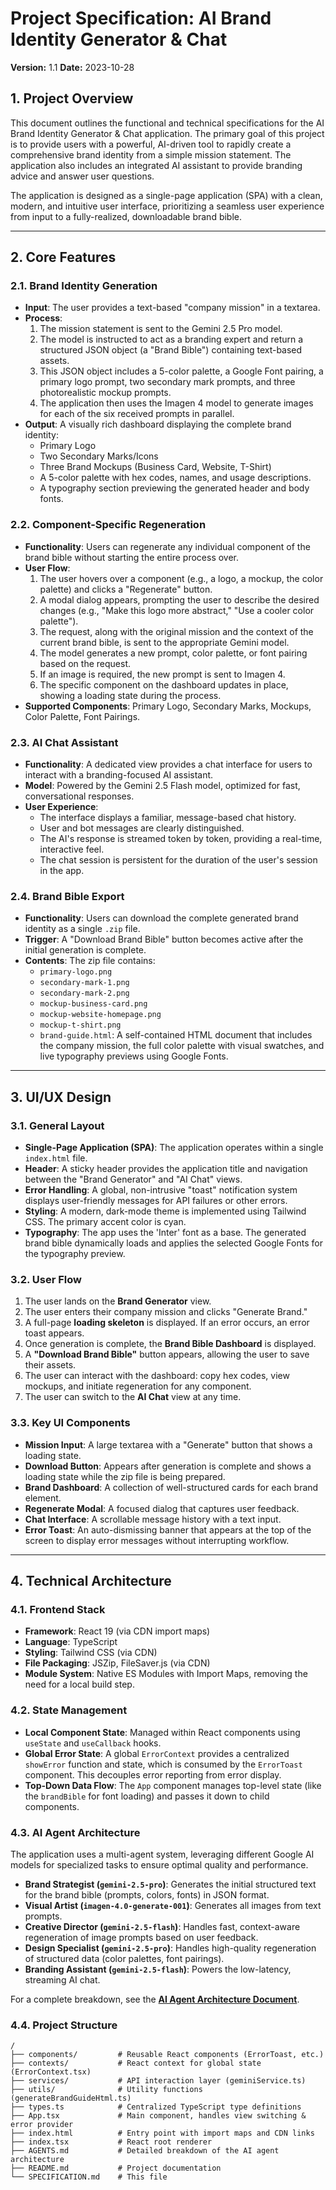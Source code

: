 # Project Specification: AI Brand Identity Generator & Chat

**Version:** 1.1
**Date:** 2023-10-28

## 1. Project Overview

This document outlines the functional and technical specifications for the AI Brand Identity Generator & Chat application. The primary goal of this project is to provide users with a powerful, AI-driven tool to rapidly create a comprehensive brand identity from a simple mission statement. The application also includes an integrated AI assistant to provide branding advice and answer user questions.

The application is designed as a single-page application (SPA) with a clean, modern, and intuitive user interface, prioritizing a seamless user experience from input to a fully-realized, downloadable brand bible.

---

## 2. Core Features

### 2.1. Brand Identity Generation

-   **Input**: The user provides a text-based "company mission" in a textarea.
-   **Process**:
    1.  The mission statement is sent to the Gemini 2.5 Pro model.
    2.  The model is instructed to act as a branding expert and return a structured JSON object (a "Brand Bible") containing text-based assets.
    3.  This JSON object includes a 5-color palette, a Google Font pairing, a primary logo prompt, two secondary mark prompts, and three photorealistic mockup prompts.
    4.  The application then uses the Imagen 4 model to generate images for each of the six received prompts in parallel.
-   **Output**: A visually rich dashboard displaying the complete brand identity:
    -   Primary Logo
    -   Two Secondary Marks/Icons
    -   Three Brand Mockups (Business Card, Website, T-Shirt)
    -   A 5-color palette with hex codes, names, and usage descriptions.
    -   A typography section previewing the generated header and body fonts.

### 2.2. Component-Specific Regeneration

-   **Functionality**: Users can regenerate any individual component of the brand bible without starting the entire process over.
-   **User Flow**:
    1.  The user hovers over a component (e.g., a logo, a mockup, the color palette) and clicks a "Regenerate" button.
    2.  A modal dialog appears, prompting the user to describe the desired changes (e.g., "Make this logo more abstract," "Use a cooler color palette").
    3.  The request, along with the original mission and the context of the current brand bible, is sent to the appropriate Gemini model.
    4.  The model generates a new prompt, color palette, or font pairing based on the request.
    5.  If an image is required, the new prompt is sent to Imagen 4.
    6.  The specific component on the dashboard updates in place, showing a loading state during the process.
-   **Supported Components**: Primary Logo, Secondary Marks, Mockups, Color Palette, Font Pairings.

### 2.3. AI Chat Assistant

-   **Functionality**: A dedicated view provides a chat interface for users to interact with a branding-focused AI assistant.
-   **Model**: Powered by the Gemini 2.5 Flash model, optimized for fast, conversational responses.
-   **User Experience**:
    -   The interface displays a familiar, message-based chat history.
    -   User and bot messages are clearly distinguished.
    -   The AI's response is streamed token by token, providing a real-time, interactive feel.
    -   The chat session is persistent for the duration of the user's session in the app.

### 2.4. Brand Bible Export

-   **Functionality**: Users can download the complete generated brand identity as a single `.zip` file.
-   **Trigger**: A "Download Brand Bible" button becomes active after the initial generation is complete.
-   **Contents**: The zip file contains:
    -   `primary-logo.png`
    -   `secondary-mark-1.png`
    -   `secondary-mark-2.png`
    -   `mockup-business-card.png`
    -   `mockup-website-homepage.png`
    -   `mockup-t-shirt.png`
    -   `brand-guide.html`: A self-contained HTML document that includes the company mission, the full color palette with visual swatches, and live typography previews using Google Fonts.

---

## 3. UI/UX Design

### 3.1. General Layout

-   **Single-Page Application (SPA)**: The application operates within a single `index.html` file.
-   **Header**: A sticky header provides the application title and navigation between the "Brand Generator" and "AI Chat" views.
-   **Error Handling**: A global, non-intrusive "toast" notification system displays user-friendly messages for API failures or other errors.
-   **Styling**: A modern, dark-mode theme is implemented using Tailwind CSS. The primary accent color is cyan.
-   **Typography**: The app uses the 'Inter' font as a base. The generated brand bible dynamically loads and applies the selected Google Fonts for the typography preview.

### 3.2. User Flow

1.  The user lands on the **Brand Generator** view.
2.  The user enters their company mission and clicks "Generate Brand."
3.  A full-page **loading skeleton** is displayed. If an error occurs, an error toast appears.
4.  Once generation is complete, the **Brand Bible Dashboard** is displayed.
5.  A **"Download Brand Bible"** button appears, allowing the user to save their assets.
6.  The user can interact with the dashboard: copy hex codes, view mockups, and initiate regeneration for any component.
7.  The user can switch to the **AI Chat** view at any time.

### 3.3. Key UI Components

-   **Mission Input**: A large textarea with a "Generate" button that shows a loading state.
-   **Download Button**: Appears after generation is complete and shows a loading state while the zip file is being prepared.
-   **Brand Dashboard**: A collection of well-structured cards for each brand element.
-   **Regenerate Modal**: A focused dialog that captures user feedback.
-   **Chat Interface**: A scrollable message history with a text input.
-   **Error Toast**: An auto-dismissing banner that appears at the top of the screen to display error messages without interrupting workflow.

---

## 4. Technical Architecture

### 4.1. Frontend Stack

-   **Framework**: React 19 (via CDN import maps)
-   **Language**: TypeScript
-   **Styling**: Tailwind CSS (via CDN)
-   **File Packaging**: JSZip, FileSaver.js (via CDN)
-   **Module System**: Native ES Modules with Import Maps, removing the need for a local build step.

### 4.2. State Management

-   **Local Component State**: Managed within React components using `useState` and `useCallback` hooks.
-   **Global Error State**: A global `ErrorContext` provides a centralized `showError` function and state, which is consumed by the `ErrorToast` component. This decouples error reporting from error display.
-   **Top-Down Data Flow**: The `App` component manages top-level state (like the `brandBible` for font loading) and passes it down to child components.

### 4.3. AI Agent Architecture

The application uses a multi-agent system, leveraging different Google AI models for specialized tasks to ensure optimal quality and performance.

-   **Brand Strategist (`gemini-2.5-pro`)**: Generates the initial structured text for the brand bible (prompts, colors, fonts) in JSON format.
-   **Visual Artist (`imagen-4.0-generate-001`)**: Generates all images from text prompts.
-   **Creative Director (`gemini-2.5-flash`)**: Handles fast, context-aware regeneration of image prompts based on user feedback.
-   **Design Specialist (`gemini-2.5-pro`)**: Handles high-quality regeneration of structured data (color palettes, font pairings).
-   **Branding Assistant (`gemini-2.5-flash`)**: Powers the low-latency, streaming AI chat.

For a complete breakdown, see the **[AI Agent Architecture Document](./AGENTS.md)**.

### 4.4. Project Structure

```
/
├── components/         # Reusable React components (ErrorToast, etc.)
├── contexts/           # React context for global state (ErrorContext.tsx)
├── services/           # API interaction layer (geminiService.ts)
├── utils/              # Utility functions (generateBrandGuideHtml.ts)
├── types.ts            # Centralized TypeScript type definitions
├── App.tsx             # Main component, handles view switching & error provider
├── index.html          # Entry point with import maps and CDN links
├── index.tsx           # React root renderer
├── AGENTS.md           # Detailed breakdown of the AI agent architecture
├── README.md           # Project documentation
└── SPECIFICATION.md    # This file
```

